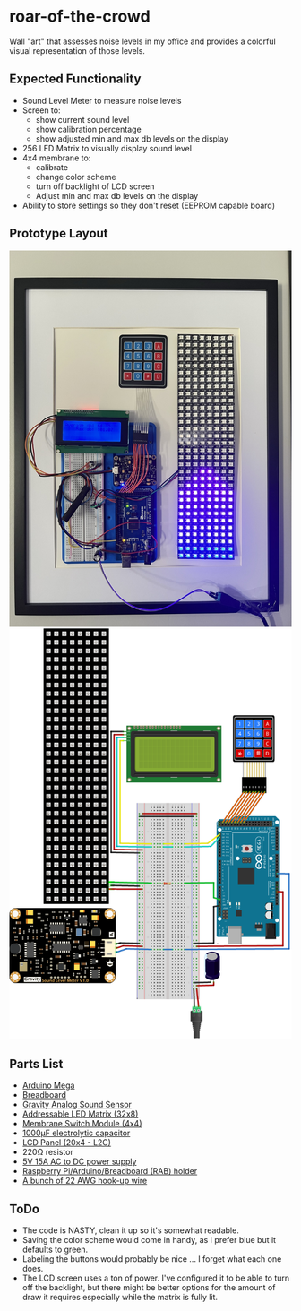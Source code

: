 # roar-of-the-crowd
Wall "art" that assesses noise levels in my office and provides a colorful visual representation of those levels.

## Expected Functionality

* Sound Level Meter to measure noise levels
* Screen to:
    * show current sound level
    * show calibration percentage
    * show adjusted min and max db levels on the display
* 256 LED Matrix to visually display sound level
* 4x4 membrane to:
    * calibrate
    * change color scheme
    * turn off backlight of LCD screen
    * Adjust min and max db levels on the display
* Ability to store settings so they don't reset (EEPROM capable board)

## Prototype Layout
![photo of prototype](/images/photo.JPEG)
![image of prototype](/images/diagram.PNG)

## Parts List

* [Arduino Mega](https://www.amazon.com/ELEGOO-ATmega2560-ATMEGA16U2-Compatible-Arduino/dp/B091DSB8HY)
* [Breadboard](https://www.amazon.com/Breadboards-Solderless-Breadboard-Distribution-Connecting/dp/B07DL13RZH)
* [Gravity Analog Sound Sensor](https://wiki.dfrobot.com/Gravity__Analog_Sound_Level_Meter_SKU_SEN0232) 
* [Addressable LED Matrix (32x8)](https://www.btf-lighting.com/products/ws2812b-panel-screen-8-8-16-16-8-32-pixel-256-pixels-digital-flexible-led-programmed-individually-addressable-full-color-dc5v?variant=20203594612836)
* [Membrane Switch Module (4x4)](https://tinkersphere.com/buttons-switches/762-adhesive-keypad-membrane-matrix-3x4.html)
* [1000µF electrolytic capacitor](https://www.amazon.com/gp/product/B07Y3F2TQ7) 
* [LCD Panel (20x4 - L2C)](https://www.amazon.com/gp/product/B01GPUMP9C/)
* 220Ω resistor
* [5V 15A AC to DC power supply](https://www.amazon.com/ALITOVE-Transformer-Converter-5-5x2-1mm-100V-240V/dp/B01LXN7MN3)
* [Raspberry Pi/Arduino/Breadboard (RAB) holder](https://www.amazon.com/SunFounder-Holder-Raspberry-Breadboard-Arduino/dp/B081167YZM)
* [A bunch of 22 AWG hook-up wire](https://www.amazon.com/TUOFENG-Wire-Solid-different-colored-spools/dp/B07TX6BX47/)

## ToDo
* The code is NASTY, clean it up so it's somewhat readable.
* Saving the color scheme would come in handy, as I prefer blue but it defaults to green.
* Labeling the buttons would probably be nice ... I forget what each one does.
* The LCD screen uses a ton of power.  I've configured it to be able to turn off the backlight, but there might be better options for the amount of draw it requires especially while the matrix is fully lit.
